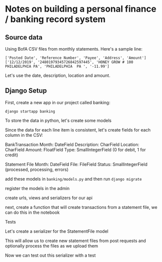 # Notes on building a personal finance / banking record system

## Source data

Using BofA CSV files from monthly statements. Here's a sample line:

```
['Posted Date', 'Reference Number', 'Payee', 'Address', 'Amount']
['12/12/2019', '24801979345726842597445', 'HONEY GROW # 100 PHILADELPHIA PA', 'PHILADELPHIA  PA ', '-11.99']
```

Let's use the date, description, location and amount.

## Django Setup

First, create a new app in our project called banking:

```
django startapp banking
```

To store the data in python, let's create some models

Since the data for each line item is consistent, let's create fields for each column in the CSV:

BankTransaction
Month: DateField
Description: CharField
Location: CharField
Amount: FloatField
Type: SmallIntegerField (0 for debit, 1 for credit)

Statement File
Month: DateField
File: FileField
Status: SmallIntegerField (processed, processing, errors)

add these models in `banking/models.py` and then run `django migrate`

register the models in the admin

create urls, views and serializers for our api

next, create a function that will create transactions from a statement file, we can do this in the notebook

Tests

Let's create a serializer for the StatementFile model

This will allow us to create new statement files from post requests and optionally process the files as we upload them


Now we can test out this serializer with a test